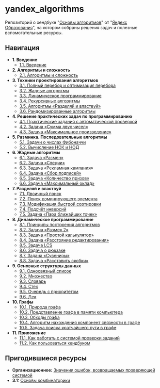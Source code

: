 # yandex_algorithms
Репозиторий о хендбуке "[Основы алгоритмов](https://education.yandex.ru/handbook/algorithms)" от "[Яндекс Образования](https://education.yandex.ru)", на котором собраны решения задач и полезные вспомогательные ресурсы.


## Навигация
- **1. Введение**
    - [1.1. Введение](/1.1/)
- **2. Алгоритмы и сложность**
    - [2.1. Алгоритмы и сложность](/2.1/)
- **3. Техники проектирования алгоритмов**
    - [3.1. Полный перебор и оптимизация перебора](/3.1/)
    - [3.2. Жадные алгоритмы](/3.2/)
    - [3.3. Динамическое программирование](/3.3/)
    - [3.4. Рекурсивные алгоритмы](/3.4/)
    - [3.5. Алгоритмы «Разделяй и властвуй»](/3.5/)
    - [3.6. Рандомизированные алгоритмы](/3.6/)
- **4. Решение практических задач по программированию**
    - [4.1. Практические задания с автоматической проверкой](/4.1/)
    - [4.2. Задача «Сумма двух чисел»](/4.2/)
    - [4.3. Задача «Максимальное произведение»](/4.3/)
- **5. Разминка. Последовательные алгоритмы**
    - [5.1. Задачи о числах Фибоначчи](/5.1/)
    - [5.2. Вычисление НОК и НОД](/5.2/)
- **6. Жадные алгоритмы**
    - [6.1. Задача «Размен»](/6.1/)
    - [6.2. Задача «Специи»](/6.2/)
    - [6.3. Задача «Рекламная кампания»](/6.3/)
    - [6.4. Задача «Сбор подписей»](/6.4/)
    - [6.5. Задача «Количество призов»](/6.5/)
    - [6.6. Задача «Максимальный оклад»](/6.6/)
- **7. Разделяй и властвуй**
    - [7.1. Двоичный поиск](/7.1/)
    - [7.2. Поиск доминирующего элемента](/7.2/)
    - [7.3. Модификация быстрой сортировки](/7.3/)
    - [7.4. Подсчёт инверсий](/7.4/)
    - [7.5. Задача «Пара ближайших точек»](/7.5/)
- **8. Динамическое программирование**
    - [8.1. Принципы построения алгоритмов](/8.1/)
    - [8.2. Задача «Размен 2»](/8.2/)
    - [8.3. Задача «Простой калькулятор»](/8.3/)
    - [8.4. Задача «Расстояние редактирования»](/8.4/)
    - [8.5. Задача LCS](/8.5/)
    - [8.6. Задача о рюкзаке](/8.6/)
    - [8.7. Задача «Сувениры»](/8.7/)
    - [8.8. Задача «Расставить скобки»](/8.8/)
- **9. Основные структуры данных**
    - [9.1. Односвязный список](/9.1/)
    - [9.2. Множество](/9.2/)
    - [9.3. Словарь](/9.3/)
    - [9.4. Стек](/9.4/)
    - [9.5. Очередь с приоритетом](/9.5/)
    - [9.6. Дек](/9.6/)
- **10. Графы**
    - [10.1. Природа графа](/10.1/)
    - [10.2. Представление графа в памяти компьютера](/10.2/)
    - [10.3. Обходы графа](/10.3/)
    - [10.4. Алгоритм нахождения компонент связности в графе](/10.4/)
    - [10.5. Задача поиска кратчайшего пути в графе](/10.5/)
- **11. Приложение**
    - [11.1. Как работать с системой проверки заданий](/11.1/)
    - [11.2. Как пользоваться хендбуком](/11.2/)


## Пригодившиеся ресурсы
- **Организационное:** [Значения ошибок, возвращаемых проверяющей системой](https://contest.yandex.ru/errors)
- **3.1:** [Основы комбинаторики](https://practicum.yandex.ru/blog/perestanovki-razmescheniya-sochetaniya-v-analize-dannyh)
